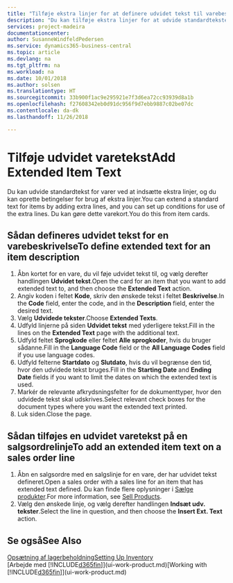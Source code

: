 ```yaml
---
title: "Tilføje ekstra linjer for at definere udvidet tekst til varebeskrivelser | Microsoft Docs"
description: "Du kan tilføje ekstra linjer for at udvide standardteksten, der beskriver en vare."
services: project-madeira
documentationcenter: 
author: SusanneWindfeldPedersen
ms.service: dynamics365-business-central
ms.topic: article
ms.devlang: na
ms.tgt_pltfrm: na
ms.workload: na
ms.date: 10/01/2018
ms.author: solsen
ms.translationtype: HT
ms.sourcegitcommit: 33b900f1ac9e295921e7f3d6ea72cc93939d8a1b
ms.openlocfilehash: f27608342eb0d91dc956f9d7ebb9887c02be07dc
ms.contentlocale: da-dk
ms.lasthandoff: 11/26/2018

---
```

# <a name="add-extended-item-text"></a><span data-ttu-id="1ecd5-103">Tilføje udvidet varetekst</span><span class="sxs-lookup"><span data-stu-id="1ecd5-103">Add Extended Item Text</span></span>
<span data-ttu-id="1ecd5-104">Du kan udvide standardtekst for varer ved at indsætte ekstra linjer, og du kan oprette betingelser for brug af ekstra linjer.</span><span class="sxs-lookup"><span data-stu-id="1ecd5-104">You can extend a standard text for items by adding extra lines, and you can set up conditions for use of the extra lines.</span></span> <span data-ttu-id="1ecd5-105">Du kan gøre dette varekort.</span><span class="sxs-lookup"><span data-stu-id="1ecd5-105">You do this from item cards.</span></span>

## <a name="to-define-extended-text-for-an-item-description"></a><span data-ttu-id="1ecd5-106">Sådan defineres udvidet tekst for en varebeskrivelse</span><span class="sxs-lookup"><span data-stu-id="1ecd5-106">To define extended text for an item description</span></span>
1. <span data-ttu-id="1ecd5-107">Åbn kortet for en vare, du vil føje udvidet tekst til, og vælg derefter handlingen **Udvidet tekst**.</span><span class="sxs-lookup"><span data-stu-id="1ecd5-107">Open the card for an item that you want to add extended text to, and then choose the **Extended Text** action.</span></span>
2. <span data-ttu-id="1ecd5-108">Angiv koden i feltet **Kode**, skriv den ønskede tekst i feltet **Beskrivelse**.</span><span class="sxs-lookup"><span data-stu-id="1ecd5-108">In the **Code** field, enter the code, and in the **Description** field, enter the desired text.</span></span>
3. <span data-ttu-id="1ecd5-109">Vælg **Udvidede tekster**.</span><span class="sxs-lookup"><span data-stu-id="1ecd5-109">Choose **Extended Texts**.</span></span>
4. <span data-ttu-id="1ecd5-110">Udfyld linjerne på siden **Udvidet tekst** med yderligere tekst.</span><span class="sxs-lookup"><span data-stu-id="1ecd5-110">Fill in the lines on the **Extended Text** page with the additional text.</span></span>
5. <span data-ttu-id="1ecd5-111">Udfyld feltet **Sprogkode** eller feltet **Alle sprogkoder**, hvis du bruger sådanne.</span><span class="sxs-lookup"><span data-stu-id="1ecd5-111">Fill in the **Language Code** field or the **All Language Codes** field if you use language codes.</span></span>
6. <span data-ttu-id="1ecd5-112">Udfyld felterne **Startdato** og **Slutdato**, hvis du vil begrænse den tid, hvor den udvidede tekst bruges.</span><span class="sxs-lookup"><span data-stu-id="1ecd5-112">Fill in the **Starting Date** and **Ending Date** fields if you want to limit the dates on which the extended text is used.</span></span>
7. <span data-ttu-id="1ecd5-113">Markér de relevante afkrydsningsfelter for de dokumenttyper, hvor den udvidede tekst skal udskrives.</span><span class="sxs-lookup"><span data-stu-id="1ecd5-113">Select relevant check boxes for the document types where you want the extended text printed.</span></span>
8. <span data-ttu-id="1ecd5-114">Luk siden.</span><span class="sxs-lookup"><span data-stu-id="1ecd5-114">Close the page.</span></span>

## <a name="to-add-an-extended-item-text-on-a-sales-order-line"></a><span data-ttu-id="1ecd5-115">Sådan tilføjes en udvidet varetekst på en salgsordrelinje</span><span class="sxs-lookup"><span data-stu-id="1ecd5-115">To add an extended item text on a sales order line</span></span>
1. <span data-ttu-id="1ecd5-116">Åbn en salgsordre med en salgslinje for en vare, der har udvidet tekst defineret.</span><span class="sxs-lookup"><span data-stu-id="1ecd5-116">Open a sales order with a sales line for an item that has extended text defined.</span></span> <span data-ttu-id="1ecd5-117">Du kan finde flere oplysninger i [Sælge produkter](sales-how-sell-products.md).</span><span class="sxs-lookup"><span data-stu-id="1ecd5-117">For more information, see [Sell Products](sales-how-sell-products.md).</span></span>
2. <span data-ttu-id="1ecd5-118">Vælg den ønskede linje, og vælg derefter handlingen **Indsæt udv. tekster**.</span><span class="sxs-lookup"><span data-stu-id="1ecd5-118">Select the line in question, and then choose the **Insert Ext. Text** action.</span></span>

## <a name="see-also"></a><span data-ttu-id="1ecd5-119">Se også</span><span class="sxs-lookup"><span data-stu-id="1ecd5-119">See Also</span></span>
[<span data-ttu-id="1ecd5-120">Opsætning af lagerbeholdning</span><span class="sxs-lookup"><span data-stu-id="1ecd5-120">Setting Up Inventory</span></span>](inventory-setup-inventory.md)  
<span data-ttu-id="1ecd5-121">[Arbejde med [!INCLUDE[d365fin](includes/d365fin_md.md)]](ui-work-product.md)</span><span class="sxs-lookup"><span data-stu-id="1ecd5-121">[Working with [!INCLUDE[d365fin](includes/d365fin_md.md)]](ui-work-product.md)</span></span>

